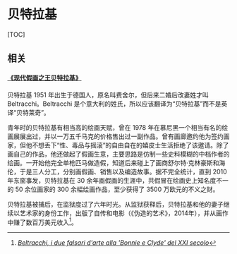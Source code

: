 # 贝特拉基

[TOC]

## 相关

#### [《现代假画之王贝特拉基》](https://www.zhihu.com/xen/market/pdf-view/paid_magazine/1395369078886834176)

贝特拉基 1951 年出生于德国人，原名叫费舍尔，但后来二婚后改妻姓才叫 Beltracchi。Beltracchi 是个意大利的姓氏，所以应该翻译为“贝特拉基”而不是英译“贝特莱奇”。

青年时的贝特拉基有相当高的绘画天赋，曾在 1978 年在慕尼黑一个相当有名的绘画展展出过，并以一万五千马克的价格售出过一副作品。曾有画廊邀约他为签约画家，但他不想丢下“性、毒品与摇滚”的自由自在的嬉皮士生活拒绝了该邀请。除了画自己的作品，他还做起了假画生意，主要思路是仿制一些史料模糊的中档作者的绘画。一开始他完全单枪匹马做造假，知道后来碰上了画商舒尔特·克林豪斯和海伦，于是三人分工，分别画假画、销售以及编造故事。据不完全统计，直到 2010 年东窗事发，贝特拉基在 30 余年画假画的生涯中，共假冒在绘画史上知名度不一的 50 余位画家的 300 余幅绘画作品，至少获得了 3500 万欧元的不义之财。

贝特拉基被捕后，在监狱度过了六年时光。从监狱获释后，贝特拉基和他的妻子继续以艺术家的身份工作，出版了自传和电影（《伪造的艺术》，2014年），并从画作中赚了数百万美元收入[^income]。

[^income]: [<i>Beltracchi, i due falsari d'arte alla 'Bonnie e Clyde' del XXI secolo</i>](https://www.we-wealth.com/news/pleasure-assets/opere-darte/beltracchi-due-falsari-bonny-clyde-xxi-secolo)